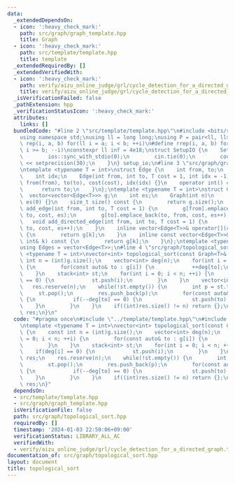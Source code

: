 ```yaml
---
data:
  _extendedDependsOn:
  - icon: ':heavy_check_mark:'
    path: src/graph/graph_template.hpp
    title: Graph
  - icon: ':heavy_check_mark:'
    path: src/template/template.hpp
    title: template
  _extendedRequiredBy: []
  _extendedVerifiedWith:
  - icon: ':heavy_check_mark:'
    path: verify/aizu_online_judge/grl/cycle_detection_for_a_directed_graph.test.cpp
    title: verify/aizu_online_judge/grl/cycle_detection_for_a_directed_graph.test.cpp
  _isVerificationFailed: false
  _pathExtension: hpp
  _verificationStatusIcon: ':heavy_check_mark:'
  attributes:
    links: []
  bundledCode: "#line 2 \"src/template/template.hpp\"\n#include <bits/stdc++.h>\n\
    using namespace std;\nusing ll = long long;\nusing P = pair<ll, ll>;\n#define\
    \ rep(i, a, b) for(ll i = a; i < b; ++i)\n#define rrep(i, a, b) for(ll i = a;\
    \ i >= b; --i)\nconstexpr ll inf = 4e18;\nstruct SetupIO {\n    SetupIO() {\n\
    \        ios::sync_with_stdio(0);\n        cin.tie(0);\n        cout << fixed\
    \ << setprecision(30);\n    }\n} setup_io;\n#line 3 \"src/graph/graph_template.hpp\"\
    \ntemplate <typename T = int>\nstruct Edge {\n    int from, to;\n    T cost;\n\
    \    int idx;\n    Edge(int from, int to, T cost = 1, int idx = -1)\n        :\
    \ from(from), to(to), cost(cost), idx(idx) {}\n    operator int() const {\n  \
    \      return to;\n    }\n};\ntemplate <typename T = int>\nstruct Graph {\n  \
    \  vector<vector<Edge<T>>> g;\n    int es;\n    Graph(int n)\n        : g(n),\
    \ es(0) {}\n    size_t size() const {\n        return g.size();\n    }\n    void\
    \ add_edge(int from, int to, T cost = 1) {\n        g[from].emplace_back(from,\
    \ to, cost, es);\n        g[to].emplace_back(to, from, cost, es++);\n    }\n \
    \   void add_directed_edge(int from, int to, T cost = 1) {\n        g[from].emplace_back(from,\
    \ to, cost, es++);\n    }\n    inline vector<Edge<T>>& operator[](const int& k)\
    \ {\n        return g[k];\n    }\n    inline const vector<Edge<T>>& operator[](const\
    \ int& k) const {\n        return g[k];\n    }\n};\ntemplate <typename T = int>\n\
    using Edges = vector<Edge<T>>;\n#line 4 \"src/graph/topological_sort.hpp\"\ntemplate\
    \ <typename T = int>\nvector<int> topological_sort(const Graph<T>& g) {\n    const\
    \ int n = (int)g.size();\n    vector<int> deg(n);\n    for(int i = 0; i < n; ++i)\
    \ {\n        for(const auto& to : g[i]) {\n            ++deg[to];\n        }\n\
    \    }\n    stack<int> st;\n    for(int i = 0; i < n; ++i) {\n        if(deg[i]\
    \ == 0) {\n            st.push(i);\n        }\n    }\n    vector<int> res;\n \
    \   res.reserve(n);\n    while(!st.empty()) {\n        int p = st.top();\n   \
    \     st.pop();\n        res.push_back(p);\n        for(const auto& to : g[p])\
    \ {\n            if(--deg[to] == 0) {\n                st.push(to);\n        \
    \    }\n        }\n    }\n    if((int)res.size() != n) return {};\n    return\
    \ res;\n}\n"
  code: "#pragma once\n#include \"../template/template.hpp\"\n#include \"./graph_template.hpp\"\
    \ntemplate <typename T = int>\nvector<int> topological_sort(const Graph<T>& g)\
    \ {\n    const int n = (int)g.size();\n    vector<int> deg(n);\n    for(int i\
    \ = 0; i < n; ++i) {\n        for(const auto& to : g[i]) {\n            ++deg[to];\n\
    \        }\n    }\n    stack<int> st;\n    for(int i = 0; i < n; ++i) {\n    \
    \    if(deg[i] == 0) {\n            st.push(i);\n        }\n    }\n    vector<int>\
    \ res;\n    res.reserve(n);\n    while(!st.empty()) {\n        int p = st.top();\n\
    \        st.pop();\n        res.push_back(p);\n        for(const auto& to : g[p])\
    \ {\n            if(--deg[to] == 0) {\n                st.push(to);\n        \
    \    }\n        }\n    }\n    if((int)res.size() != n) return {};\n    return\
    \ res;\n}"
  dependsOn:
  - src/template/template.hpp
  - src/graph/graph_template.hpp
  isVerificationFile: false
  path: src/graph/topological_sort.hpp
  requiredBy: []
  timestamp: '2024-01-03 22:50:06+09:00'
  verificationStatus: LIBRARY_ALL_AC
  verifiedWith:
  - verify/aizu_online_judge/grl/cycle_detection_for_a_directed_graph.test.cpp
documentation_of: src/graph/topological_sort.hpp
layout: document
title: topological_sort
---
```

